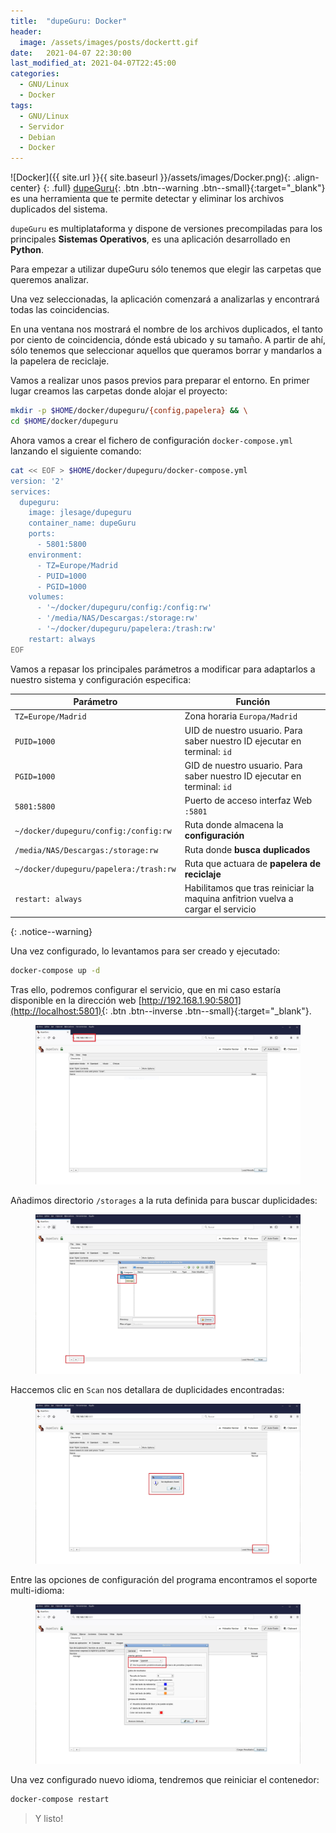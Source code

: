 ```yaml
---
title:  "dupeGuru: Docker"
header:
  image: /assets/images/posts/dockertt.gif
date:   2021-04-07 22:30:00
last_modified_at: 2021-04-07T22:45:00
categories:
  - GNU/Linux
  - Docker
tags:
  - GNU/Linux
  - Servidor
  - Debian
  - Docker
---
```


![Docker]({{ site.url }}{{ site.baseurl }}/assets/images/Docker.png){: .align-center}
{: .full}
[dupeGuru](https://dupeguru.voltaicideas.net/){: .btn .btn--warning .btn--small}{:target="_blank"} es una herramienta que te permite detectar y eliminar los archivos duplicados del sistema.

`dupeGuru` es multiplataforma y dispone de versiones precompiladas para los principales **Sistemas Operativos**, es una aplicación desarrollado en **Python**.

Para empezar a utilizar dupeGuru sólo tenemos que elegir las carpetas que queremos analizar. 

Una vez seleccionadas, la aplicación comenzará a analizarlas y encontrará todas las coincidencias. 

En una ventana nos mostrará el nombre de los archivos duplicados, el tanto por ciento de coincidencia, dónde está ubicado y su tamaño. A partir de ahí, sólo tenemos que seleccionar aquellos que queramos borrar y mandarlos a la papelera de reciclaje.

Vamos a realizar unos pasos previos para preparar el entorno. En primer lugar creamos las carpetas donde alojar el proyecto:

```bash
mkdir -p $HOME/docker/dupeguru/{config,papelera} && \
cd $HOME/docker/dupeguru
```

Ahora vamos a crear el fichero de configuración `docker-compose.yml` lanzando el siguiente comando:

```bash
cat << EOF > $HOME/docker/dupeguru/docker-compose.yml
version: '2'
services:
  dupeguru:
    image: jlesage/dupeguru
    container_name: dupeGuru
    ports:
      - 5801:5800
    environment:
      - TZ=Europe/Madrid
      - PUID=1000
      - PGID=1000
    volumes:
      - '~/docker/dupeguru/config:/config:rw'
      - '/media/NAS/Descargas:/storage:rw'
      - '~/docker/dupeguru/papelera:/trash:rw'
    restart: always
EOF
```

Vamos a repasar los principales parámetros a modificar para adaptarlos a nuestro sistema y configuración especifica:

| Parámetro | Función |
| ------ | ------ |
| `TZ=Europe/Madrid` | Zona horaria `Europa/Madrid` |
| `PUID=1000` | UID de nuestro usuario. Para saber nuestro ID ejecutar en terminal: `id` |
| `PGID=1000` | GID de nuestro usuario. Para saber nuestro ID ejecutar en terminal: `id` |
| `5801:5800` | Puerto de acceso interfaz Web `:5801` |
| `~/docker/dupeguru/config:/config:rw` | Ruta donde almacena la **configuración** |
| `/media/NAS/Descargas:/storage:rw` | Ruta donde **busca duplicados** |
| `~/docker/dupeguru/papelera:/trash:rw` | Ruta que actuara de **papelera de reciclaje** |
| `restart: always` | Habilitamos que tras reiniciar la maquina anfitrion vuelva a cargar el servicio |
{: .notice--warning}

Una vez configurado, lo levantamos para ser creado y ejecutado:

```bash
docker-compose up -d
```

Tras ello, podremos configurar el servicio, que en mi caso estaría disponible en la dirección web [http://192.168.1.90:5801](http://localhost:5801){: .btn .btn--inverse .btn--small}{:target="_blank"}.

<figure>
    <a href="/assets/images/posts/dupeguru1.jpg"><img src="/assets/images/posts/dupeguru1.jpg"></a>
</figure>

Añadimos directorio `/storages` a la ruta definida para buscar duplicidades:

<figure>
    <a href="/assets/images/posts/dupeguru2.jpg"><img src="/assets/images/posts/dupeguru2.jpg"></a>
</figure>

Haccemos clic en `Scan` nos detallara de duplicidades encontradas:

<figure>
    <a href="/assets/images/posts/dupeguru3.jpg"><img src="/assets/images/posts/dupeguru3.jpg"></a>
</figure>

Entre las opciones de configuración del programa encontramos el soporte multi-idioma:

<figure>
    <a href="/assets/images/posts/dupeguru4.jpg"><img src="/assets/images/posts/dupeguru4.jpg"></a>
</figure>

Una vez configurado nuevo idioma, tendremos que reiniciar el contenedor:

```bash
docker-compose restart
```
> Y listo!
